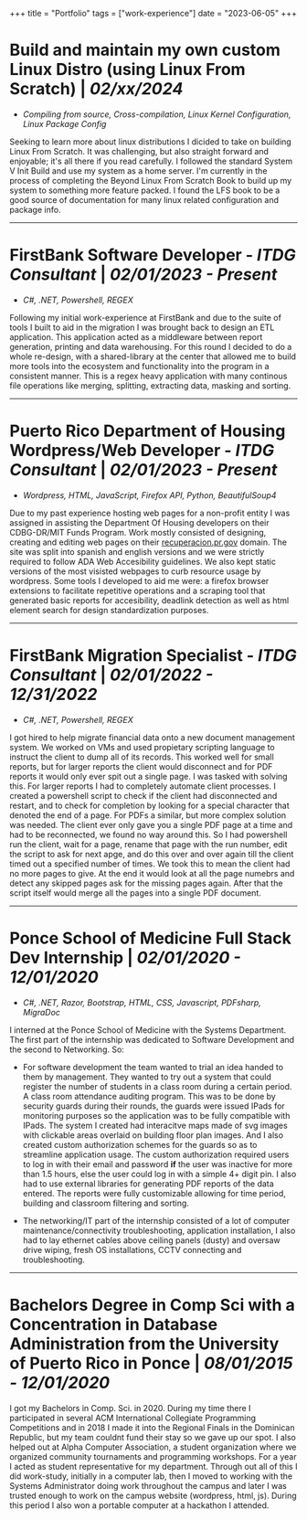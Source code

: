 +++
title = "Portfolio"
tags = ["work-experience"]
date = "2023-06-05"
+++

# Build and maintain my own custom Linux Distro (using Linux From Scratch) | *02/xx/2024*

- *Compiling from source, Cross-compilation, Linux Kernel Configuration, Linux Package Config*

Seeking to learn more about linux distributions I dicided to take on building Linux From Scratch. It was challenging, but also straight forward and enjoyable; it's all there if you read carefully. I followed the standard System V Init Build and use my system as a home server. I'm currently in the process of completing the Beyond Linux From Scratch Book to build up my system to something more feature packed. I found the LFS book to be a good source of documentation for many linux related configuration and package info.

---

# FirstBank Software Developer - *ITDG Consultant* | *02/01/2023 - Present*

- *C#, .NET, Powershell, REGEX*

Following my initial work-experience at FirstBank and due to the suite of tools I built to aid in the migration I was brought back to design an ETL application. This application acted as a middleware between report generation, printing and data warehousing. For this round I decided to do a whole re-design, with a shared-library at the center that allowed me to build more tools into the ecosystem and functionality into the program in a consistent manner. This is a regex heavy application with many continous file operations like merging, splitting, extracting data, masking and sorting. 

---

# Puerto Rico Department of Housing Wordpress/Web Developer - *ITDG Consultant* | *02/01/2023 - Present*

- *Wordpress, HTML, JavaScript, Firefox API, Python, BeautifulSoup4*

Due to my past experience hosting web pages for a non-profit entity I was assigned in assisting the Department Of Housing developers on their CDBG-DR/MIT Funds Program. Work mostly consisted of designing, creating and editing web pages on their [recuperacion.pr.gov](https://recuperacion.pr.gov) domain. The site was split into spanish and english versions and we were strictly required to follow ADA Web Accesibility guidelines. We also kept static versions of the most visisted webpages to curb resource usage by wordpress. Some tools I developed to aid me were: a firefox browser extensions to facilitate repetitive operations and a scraping tool that generated basic reports for accesibility, deadlink detection as well as html element search for design standardization purposes.

---

# FirstBank Migration Specialist - *ITDG Consultant* | *02/01/2022 - 12/31/2022*

- *C#, .NET, Powershell, REGEX*

I got hired to help migrate financial data onto a new document management system. We worked on VMs and used propietary scripting language to instruct the client to dump all of its records. This worked well for small reports, but for larger reports the client would disconnect and for PDF reports it would only ever spit out a single page. I was tasked with solving this. For larger reports I had to completely automate client processes. I created a powershell script to check if the client had disconnected and restart, and to check for completion by looking for a special character that denoted the end of a page. For PDFs a similar, but more complex solution was needed. The client ever only gave you a single PDF page at a time and had to be reconnected, we found no way around this. So I had powershell run the client, wait for a page, rename that page with the run number, edit the script to ask for next apge, and do this over and over again till the client timed out a specified number of times. We took this to mean the client had no more pages to give. At the end it would look at all the page numebrs and detect any skipped pages ask for the missing pages again. After that the script itself would merge all the pages into a single PDF document.

---

# Ponce School of Medicine Full Stack Dev Internship | *02/01/2020 - 12/01/2020*

- *C#, .NET, Razor, Bootstrap, HTML, CSS, Javascript, PDFsharp, MigraDoc*

I interned at the Ponce School of Medicine with the Systems Department. The first part of the internship was dedicated to Software Development and the second to Networking. So:

- For software development the team wanted to trial an idea handed to them by management. They wanted to try out a system that could register the number of students in a class room during a certain period. A class room attendance auditing program. This was to be done by security guards during their rounds, the guards were issued IPads for monitoring purposes so the application was to be fully compatible with IPads. The system I created had interacitve maps made of svg images with clickable areas overlaid on building floor plan images. And I also created custom authorization schemes for the guards so as to streamline application usage. The custom authorization required users to log in with their email and password **if** the user was inactive for more than 1.5 hours, else the user could log in with a simple 4+ digit pin. I also had to use external libraries for generating PDF reports of the data entered. The reports were fully customizable allowing for time period, building and classroom filtering and sorting.


- The networking/IT part of the internship consisted of a lot of computer maintenance/connectivity troubleshooting, application installation, I also had to lay ethernet cables above ceiling panels (dusty) and oversaw drive wiping, fresh OS installations, CCTV connecting and troubleshooting. 

---

# Bachelors Degree in Comp Sci with a Concentration in Database Administration from the University of Puerto Rico in Ponce | *08/01/2015 - 12/01/2020*

I got my Bachelors in Comp. Sci. in 2020. During my time there I participated in several ACM International Collegiate Programming Competitions and in 2018 I made it into the Regional Finals in the Dominican Republic, but my team couldnt fund their stay so we gave up our spot. I also helped out at Alpha Computer Association, a student organization where we organized community tournaments and programming workshops. For a year I acted as student representative for my department. Through out all of this I did work-study, initially in a computer lab, then I moved to working with the Systems Administrator doing work throughout the campus and later I was trusted enough to work on the campus website (wordpress, html, js). During this period I also won a portable computer at a hackathon I attended.

